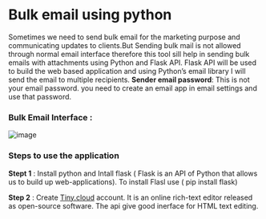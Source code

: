 # Bulk email using python
Sometimes we need to send bulk email for the marketing purpose and communicating updates to clients.But Sending bulk mail is not allowed through normal email interface therefore this tool sill help in sending bulk emails with attachments using Python and Flask API. Flask API will be used to build the web based application and using Python’s email library I will send the email to multiple recipients.
**Sender email password**: This is not your email password. you need to create an email app in email settings and use that password.

### Bulk Email Interface :
![image](https://user-images.githubusercontent.com/73188554/128931160-f6be920f-f4d6-4dd4-9b0c-23ef721ff9a5.png)

### Steps to use the application

**Stept 1** : Install python and Intall flask ( Flask is an API of Python that allows us to build up web-applications). 
              To install Flasl use ( pip install flask)
       
**Step 2** : Create [Tiny.cloud](https://www.tiny.cloud/) account. It is an online rich-text editor released as open-source software. The api give good inerface for HTML text editing.



